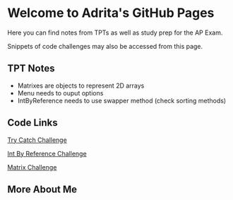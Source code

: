# Welcome to Adrita's GitHub Pages

Here you can find notes from TPTs as well as study prep for the AP Exam.

Snippets of code challenges may also be accessed from this page.

## TPT Notes

* Matrixes are objects to represent 2D arrays
* Menu needs to ouput options 
* IntByReference needs to use swapper method (check sorting methods)

## Code Links

[Try Catch Challenge](https://github.com/adritac-tech/datastructures/blob/main/IndividualChallenges/trycatch.java)

[Int By Reference Challenge](https://github.com/adritac-tech/datastructures/blob/main/IndividualChallenges/IntByReference.java)

[Matrix Challenge](https://github.com/adritac-tech/datastructures/blob/main/IndividualChallenges/Matrix.java)

## More About Me

